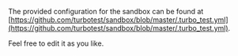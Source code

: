 The provided configuration for the sandbox can be found at [https://github.com/turbotest/sandbox/blob/master/.turbo_test.yml](https://github.com/turbotest/sandbox/blob/master/.turbo_test.yml).

Feel free to edit it as you like.
